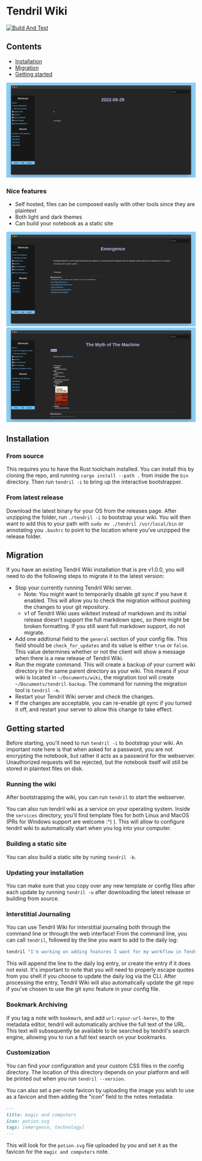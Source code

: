 # Tendril Wiki

[![Build And Test](https://github.com/jamestthompson3/platform/actions/workflows/rust.yml/badge.svg)](https://github.com/jamestthompson3/platform/actions/workflows/rust.yml)

## Contents

- [Installation](#Installation)
- [Migration](#migration)
- [Getting started](#getting-started)

![Landing Page](assets/home_page.png)

### Nice features

- Self hosted, files can be composed easily with other tools since they are plaintext
- Both light and dark themes
- Can build your notebook as a static site

![Tag Page](assets/screenshot1.png)
![Note](assets/screenshot2.png)

## Installation

### From source

This requires you to have the Rust toolchain installed. You can install this by cloning the repo, and running `cargo install --path .` from inside the `bin` directory. Then run `tendril -i` to bring up the interactive bootstrapper.

### From latest release

Download the latest binary for your OS from the releases page. After unzipping the folder, run `./tendril -i` to bootstrap your wiki. You will then want to add this to your path with `sudo mv ./tendril /usr/local/bin` or annotating you `.bashrc` to point to the location where you've unzipped the release folder.

## Migration

If you have an existing Tendril Wiki installation that is pre v1.0.0, you will need to do the following steps to migrate it to the latest version:

- Stop your currently running Tendril Wiki server.
  - Note: You might want to temporarily disable git sync if you have it enabled. This will allow you to check the migration without pushing the changes to your git repository.
  - v1 of Tendril Wiki uses wikitext instead of markdown and its initial release doesn't support the full markdown spec, so there might be broken formatting. If you still want full markdown support, do not migrate.
- Add one addtional field to the `general` section of your config file. This field should be `check_for_updates` and its value is either `true` or `false`. This value determines whether or not the client will show a message when there is a new release of Tendril Wiki.
- Run the migrate command. This will create a backup of your current wiki directory in the same parent directory as your wiki. This means if your wiki is located in `~/Documents/wiki`, the migration tool will create `~/Documents/tendril-backup`. The command for running the migration tool is `tendril -m`.
- Restart your Tendril Wiki server and check the changes.
- If the changes are acceptable, you can re-enable git sync if you turned it off, and restart your server to allow this change to take effect.

## Getting started

Before starting, you'll need to run `tendril -i` to bootstrap your wiki. An important note here is that when asked for a password, you are not encrypting the notebook, but rather it acts as a password for the webserver. Unauthorized requests will be rejected, but the notebook itself will still be stored in plaintext files on disk.

### Running the wiki

After bootstrapping the wiki, you can run `tendril` to start the webserver.

You can also run tendril wiki as a service on your operating system. Inside the `services`
directory, you'll find template files for both Linux and MacOS (PRs for Windows support are welcome
:^) ). This will allow to configure tendril wiki to automatically start when you log into your
computer.

### Building a static site

You can also build a static site by runing `tendril -b`.

### Updating your installation

You can make sure that you copy over any new template or config files after each update by running `tendril -u` after downloading the latest release or building from source.

### Interstitial Journaling

You can use Tendril Wiki for interstitial journaling both through the command line or through the web interface! From
the command line, you can call `tendril`, followed by the line you want to add to the daily log:

```bash
tendril "I'm working on adding features I want for my workflow in Tendril Wiki"
```

This will append the line to the daily log entry, or create the entry if it does not exist. It's important to note that
you will need to properly escape quotes from you shell if you choose to update the daily log via the CLI. After
processing the entry, Tendril Wiki will also automatically update the git repo if you've chosen to use the git sync
feature in your config file.

### Bookmark Archiving

If you tag a note with `bookmark`, and add `url:<your-url-here>`, to the metadata editor, tendril
will automatically archive the full text of the URL. This text will subsequently be available to be
searched by tendril's search engine, allowing you to run a full text search on your bookmarks.

### Customization

You can find your configuration and your custom CSS files in the config directory. The location of this directory depends on your platform and will be printed out when you run `tendril --version`.

You can also set a per-note favicon by uploading the image you wish to use as a favicon and then adding the "icon" field to the notes metadata:

```md
---
title: magic and computers
icon: potion.svg
tags: [emergence, technology]
---
```

This will look for the `potion.svg` file uploaded by you and set it as the favicon for the `magic and computers` note.
